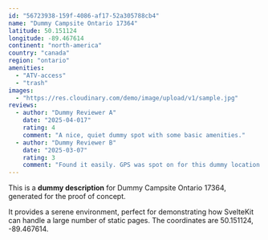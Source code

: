 ```yaml
---
id: "56723938-159f-4086-af17-52a305788cb4"
name: "Dummy Campsite Ontario 17364"
latitude: 50.151124
longitude: -89.467614
continent: "north-america"
country: "canada"
region: "ontario"
amenities:
  - "ATV-access"
  - "trash"
images:
  - "https://res.cloudinary.com/demo/image/upload/v1/sample.jpg"
reviews:
  - author: "Dummy Reviewer A"
    date: "2025-04-017"
    rating: 4
    comment: "A nice, quiet dummy spot with some basic amenities."
  - author: "Dummy Reviewer B"
    date: "2025-03-07"
    rating: 3
    comment: "Found it easily. GPS was spot on for this dummy location."
---
```


This is a **dummy description** for Dummy Campsite Ontario 17364, generated for the proof of concept.

It provides a serene environment, perfect for demonstrating how SvelteKit can handle a large number of static pages. The coordinates are 50.151124, -89.467614.
